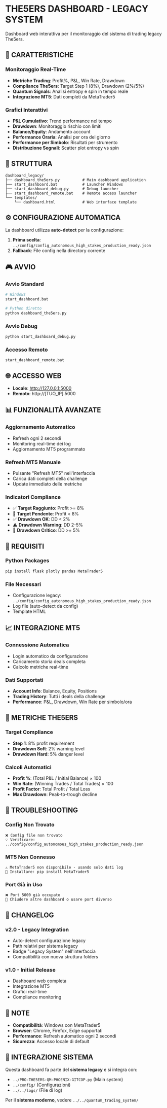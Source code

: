 # THE5ERS DASHBOARD - LEGACY SYSTEM

Dashboard web interattiva per il monitoraggio del sistema di trading legacy The5ers.

## 🚀 CARATTERISTICHE

### Monitoraggio Real-Time
- **Metriche Trading**: Profit%, P&L, Win Rate, Drawdown
- **Compliance The5ers**: Target Step 1 (8%), Drawdown (2%/5%)
- **Quantum Signals**: Analisi entropy e spin in tempo reale
- **Integrazione MT5**: Dati completi da MetaTrader5

### Grafici Interattivi
- **P&L Cumulativo**: Trend performance nel tempo
- **Drawdown**: Monitoraggio rischio con limiti
- **Balance/Equity**: Andamento account
- **Performance Oraria**: Analisi per ora del giorno
- **Performance per Simbolo**: Risultati per strumento
- **Distribuzione Segnali**: Scatter plot entropy vs spin

## 📁 STRUTTURA

```
dashboard_legacy/
├── dashboard_the5ers.py          # Main dashboard application
├── start_dashboard.bat           # Launcher Windows
├── start_dashboard_debug.py      # Debug launcher
├── start_dashboard_remote.bat    # Remote access launcher
└── templates/
    └── dashboard.html            # Web interface template
```

## ⚙️ CONFIGURAZIONE AUTOMATICA

La dashboard utilizza **auto-detect** per la configurazione:

1. **Prima scelta**: `../config/config_autonomous_high_stakes_production_ready.json`
2. **Fallback**: File config nella directory corrente

## 🎮 AVVIO

### Avvio Standard
```bash
# Windows
start_dashboard.bat

# Python diretto
python dashboard_the5ers.py
```

### Avvio Debug
```bash
python start_dashboard_debug.py
```

### Accesso Remoto
```bash
start_dashboard_remote.bat
```

## 🌐 ACCESSO WEB

- **Locale**: http://127.0.0.1:5000
- **Remoto**: http://[TUO_IP]:5000

## 📊 FUNZIONALITÀ AVANZATE

### Aggiornamento Automatico
- Refresh ogni 2 secondi
- Monitoring real-time dei log
- Aggiornamento MT5 programmato

### Refresh MT5 Manuale
- Pulsante "Refresh MT5" nell'interfaccia
- Carica dati completi della challenge
- Update immediato delle metriche

### Indicatori Compliance
- ✅ **Target Raggiunto**: Profit >= 8%
- 🎯 **Target Pendente**: Profit < 8%
- ✅ **Drawdown OK**: DD < 2%
- ⚠️ **Drawdown Warning**: DD 2-5%
- 🚨 **Drawdown Critico**: DD >= 5%

## 🔧 REQUISITI

### Python Packages
```bash
pip install flask plotly pandas MetaTrader5
```

### File Necessari
- Configurazione legacy: `../config/config_autonomous_high_stakes_production_ready.json`
- Log file (auto-detect da config)
- Template HTML

## 📈 INTEGRAZIONE MT5

### Connessione Automatica
- Login automatico da configurazione
- Caricamento storia deals completa
- Calcolo metriche real-time

### Dati Supportati
- **Account Info**: Balance, Equity, Positions
- **Trading History**: Tutti i deals della challenge
- **Performance**: P&L, Drawdown, Win Rate per simbolo/ora

## 🎯 METRICHE THE5ERS

### Target Compliance
- **Step 1**: 8% profit requirement
- **Drawdown Soft**: 2% warning level
- **Drawdown Hard**: 5% danger level

### Calcoli Automatici
- **Profit %**: (Total P&L / Initial Balance) × 100
- **Win Rate**: (Winning Trades / Total Trades) × 100
- **Profit Factor**: Total Profit / Total Loss
- **Max Drawdown**: Peak-to-trough decline

## 🚨 TROUBLESHOOTING

### Config Non Trovato
```
❌ Config file non trovato
💡 Verificare: ../config/config_autonomous_high_stakes_production_ready.json
```

### MT5 Non Connesso
```
⚠️ MetaTrader5 non disponibile - usando solo dati log
🔧 Installare: pip install MetaTrader5
```

### Port Già in Uso
```
❌ Port 5000 già occupato
🔧 Chiudere altre dashboard o usare port diverso
```

## 🔄 CHANGELOG

### v2.0 - Legacy Integration
- Auto-detect configurazione legacy
- Path relativi per sistema legacy
- Badge "Legacy System" nell'interfaccia
- Compatibilità con nuova struttura folders

### v1.0 - Initial Release
- Dashboard web completa
- Integrazione MT5
- Grafici real-time
- Compliance monitoring

## 📝 NOTE

- **Compatibilità**: Windows con MetaTrader5
- **Browser**: Chrome, Firefox, Edge supportati
- **Performance**: Refresh automatico ogni 2 secondi
- **Sicurezza**: Accesso locale di default

## 🔗 INTEGRAZIONE SISTEMA

Questa dashboard fa parte del **sistema legacy** e si integra con:
- `../PRO-THE5ERS-QM-PHOENIX-GITCOP.py` (Main system)
- `../config/` (Configurazioni)
- `../../logs/` (File di log)

Per il **sistema moderno**, vedere `../../quantum_trading_system/`
